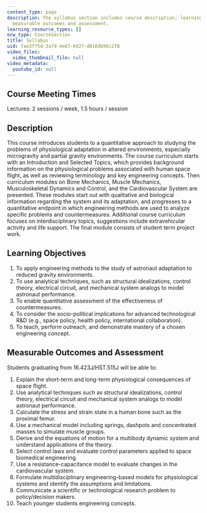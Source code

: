 ```yaml
---
content_type: page
description: The syllabus section includes course description, learning objectives
  measurable outcomes and assessment.
learning_resource_types: []
ocw_type: CourseSection
title: Syllabus
uid: fae3f75d-3a7d-4e87-6d27-d016db96c2f8
video_files:
  video_thumbnail_file: null
video_metadata:
  youtube_id: null
---
```


Course Meeting Times
--------------------

Lectures: 2 sessions / week, 1.5 hours / session

Description
-----------

This course introduces students to a quantitative approach to studying the problems of physiological adaptation in altered environments, especially microgravity and partial gravity environments. The course curriculum starts with an Introduction and Selected Topics, which provides background information on the physiological problems associated with human space flight, as well as reviewing terminology and key engineering concepts. Then curriculum modules on Bone Mechanics, Muscle Mechanics, Musculoskeletal Dynamics and Control, and the Cardiovascular System are presented. These modules start out with qualitative and biological information regarding the system and its adaptation, and progresses to a quantitative endpoint in which engineering methods are used to analyze specific problems and countermeasures. Additional course curriculum focuses on interdisciplinary topics, suggestions include extravehicular activity and life support. The final module consists of student term project work.

Learning Objectives
-------------------

1.  To apply engineering methods to the study of astronaut adaptation to reduced gravity environments.
2.  To use analytical techniques, such as structural idealizations, control theory, electrical circuit, and mechanical system analogs to model astronaut performance.
3.  To enable quantitative assessment of the effectiveness of countermeasures.
4.  To consider the socio-political implications for advanced technological R&D (e.g., space policy, health policy, international collaboration).
5.  To teach, perform outreach, and demonstrate mastery of a chosen engineering concept.

Measurable Outcomes and Assessment
----------------------------------

Students graduating from 16.423J/HST.515J will be able to:

1.  Explain the short-term and long-term physiological consequences of space flight.
2.  Use analytical techniques such as structural idealizations, control theory, electrical circuit and mechanical system analogs to model astronaut performance.
3.  Calculate the stress and strain state in a human bone such as the proximal femur.
4.  Use a mechanical model including springs, dashpots and concentrated masses to simulate muscle groups.
5.  Derive and the equations of motion for a multibody dynamic system and understand applications of the theory.
6.  Select control laws and evaluate control parameters applied to space biomedical engineering.
7.  Use a resistance-capacitance model to evaluate changes in the cardiovascular system.
8.  Formulate multidisciplinary engineering-based models for physiological systems and identify the assumptions and limitations.
9.  Communicate a scientific or technological research problem to policy/decision makers.
10.  Teach younger students engineering concepts.